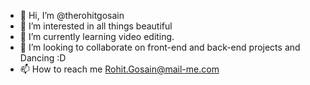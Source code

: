 - 👋 Hi, I’m @therohitgosain
- 👀 I’m interested in all things beautiful
- 🌱 I’m currently learning video editing.
- 💞️ I’m looking to collaborate on front-end and back-end projects and Dancing :D
- 📫 How to reach me Rohit.Gosain@mail-me.com

